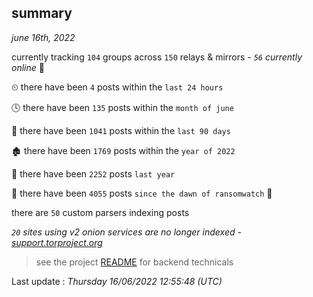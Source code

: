 
## summary
_june 16th, 2022_

currently tracking `104` groups across `150` relays & mirrors - _`56` currently online_ 📡

⏲ there have been `4` posts within the `last 24 hours`

🕓 there have been `135` posts within the `month of june`

📅 there have been `1041` posts within the `last 90 days`

🏚 there have been `1769` posts within the `year of 2022`

🚀 there have been `2252` posts `last year`

🦕 there have been `4055` posts `since the dawn of ransomwatch` 🐣

there are `50` custom parsers indexing posts

_`20` sites using v2 onion services are no longer indexed - [support.torproject.org](https://support.torproject.org/onionservices/v2-deprecation/)_

> see the project [README](https://github.com/jmousqueton/ransomwatch#readme) for backend technicals



Last update : _Thursday 16/06/2022 12:55:48 (UTC)_

